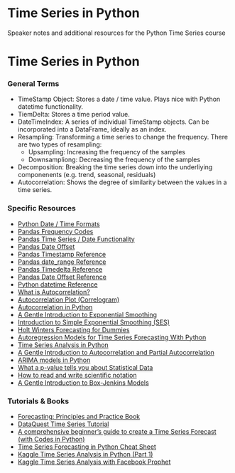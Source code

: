 # Time Series in Python

Speaker notes and additional resources for the Python Time Series course

# Time Series in Python

### General Terms

* TimeStamp Object: Stores a date / time value. Plays nice with Python datetime functionality.
* TiemDelta: Stores a time period value.
* DateTimeIndex: A series of individual TimeStamp objects. Can be incorporated into a DataFrame, ideally as an index.
* Resampling: Transforming a time series to change the frequency. There are two types of resampling:
	- Upsampling: Increasing the frequency of the samples
	- Downsampliong: Decreasing the frequency of the samples
* Decomposition: Breaking the time series down into the underliying componenents (e.g. trend, seasonal, residuals)
* Autocorrelation: Shows the degree of similarity between the values in a time series.


### Specific Resources

* [Python Date / Time Formats](http://strftime.org/)
* [Pandas Frequency Codes](https://stackoverflow.com/questions/35339139/where-is-the-documentation-on-pandas-freq-tags)
* [Pandas Time Series / Date Functionality](https://pandas.pydata.org/pandas-docs/stable/user_guide/timeseries.html)
* [Pandas Date Offset](http://pandas.pydata.org/pandas-docs/stable/user_guide/timeseries.html#dateoffset-objects)
* [Pandas Timestamp Reference](https://pandas.pydata.org/pandas-docs/stable/reference/api/pandas.Timestamp.html)
* [Pandas date_range Reference](https://pandas.pydata.org/pandas-docs/stable/reference/api/pandas.date_range.html)
* [Pandas Timedelta Reference](https://pandas.pydata.org/pandas-docs/stable/user_guide/timedeltas.html)
* [Pandas Date Offset Reference](https://pandas.pydata.org/pandas-docs/stable/user_guide/timeseries.html#timeseries-offset-aliases)
* [Python datetime Reference](https://docs.python.org/3/library/datetime.html)
* [What is Autocorrelation?](https://www.displayr.com/autocorrelation/)
* [Autocorrelation Plot (Correlogram)](https://www.dummies.com/programming/big-data/data-science/autocorrelation-plots-graphical-technique-for-statistical-data/)
* [Autocorrelation in Python](https://s3.amazonaws.com/assets.datacamp.com/production/course_4267/slides/chapter2.pdf)
* [A Gentle Introduction to Exponential Smoothing](https://machinelearningmastery.com/exponential-smoothing-for-time-series-forecasting-in-python/)
* [Introduction to Simple Exponential Smoothing (SES)](https://www.statisticshowto.datasciencecentral.com/exponential-smoothing/)
* [Holt Winters Forecasting for Dummies](https://grisha.org/blog/2016/01/29/triple-exponential-smoothing-forecasting/)
* [Autoregression Models for Time Series Forecasting With Python](https://machinelearningmastery.com/autoregression-models-time-series-forecasting-python/)
* [Time Series Analysis in Python](http://www.blackarbs.com/blog/time-series-analysis-in-python-linear-models-to-garch/11/1/2016)
* [A Gentle Introduction to Autocorrelation and Partial Autocorrelation](https://machinelearningmastery.com/gentle-introduction-autocorrelation-partial-autocorrelation/)
* [ARIMA models in Python](https://machinelearningmastery.com/arima-for-time-series-forecasting-with-python/)
* [What a p-value tells you about Statistical Data](https://www.dummies.com/education/math/statistics/what-a-p-value-tells-you-about-statistical-data/)
* [How to read and write scientific notation](https://www.dummies.com/education/math/algebra/how-to-write-numbers-in-scientific-notation/)	
* [A Gentle Introduction to Box-Jenkins Models](https://machinelearningmastery.com/gentle-introduction-box-jenkins-method-time-series-forecasting/)


### Tutorials & Books

* [Forecasting: Principles and Practice Book](https://otexts.com/fpp2/)
* [DataQuest Time Series Tutorial](https://www.dataquest.io/blog/tutorial-time-series-analysis-with-pandas/)
* [A comprehensive beginner’s guide to create a Time Series Forecast (with Codes in Python)](https://www.analyticsvidhya.com/blog/2016/02/time-series-forecasting-codes-python/)
* [Time Series Forecasting in Python Cheat Sheet](https://machinelearningmastery.com/time-series-forecasting-methods-in-python-cheat-sheet/)
* [Kaggle Time Series Analysis in Python (Part 1)](https://www.kaggle.com/kashnitsky/topic-9-part-1-time-series-analysis-in-python)
* [Kaggle Time Series Analysis with Facebook Prophet](https://www.kaggle.com/kashnitsky/topic-9-part-2-time-series-with-facebook-prophet)


